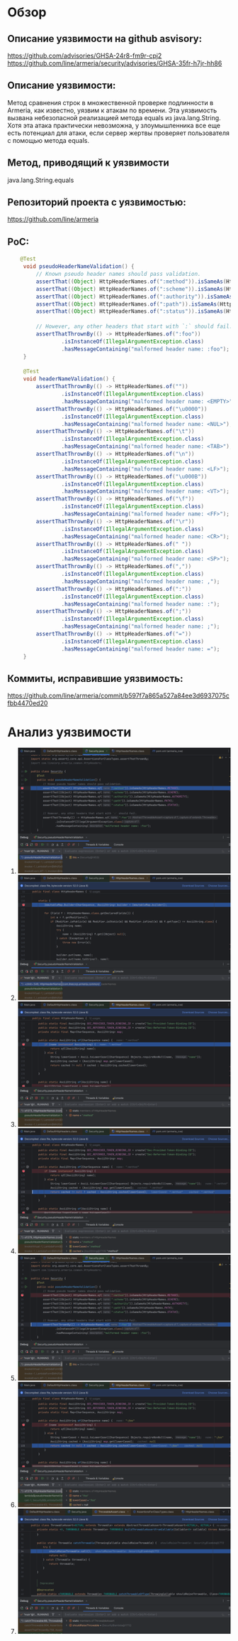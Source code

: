 # Обзор #

## Описание уязвимости на github asvisory: ##
https://github.com/advisories/GHSA-24r8-fm9r-cpj2
https://github.com/line/armeria/security/advisories/GHSA-35fr-h7jr-hh86

## Описание уязвимости: ##
Метод сравнения строк в множественной проверке подлинности в Armeria, как известно, уязвим к атакам по времени. Эта уязвимость вызвана небезопасной реализацией метода equals из java.lang.String. Хотя эта атака практически невозможна, у злоумышленника все еще есть потенциал для атаки, если сервер жертвы проверяет пользователя с помощью метода equals.

## Метод, приводящий к уязвимости ##
java.lang.String.equals

## Репозиторий проекта с уязвимостью: ##
https://github.com/line/armeria

## PoC: ##
~~~java
    @Test
     void pseudoHeaderNameValidation() {
         // Known pseudo header names should pass validation.
         assertThat((Object) HttpHeaderNames.of(":method")).isSameAs(HttpHeaderNames.METHOD);
         assertThat((Object) HttpHeaderNames.of(":scheme")).isSameAs(HttpHeaderNames.SCHEME);
         assertThat((Object) HttpHeaderNames.of(":authority")).isSameAs(HttpHeaderNames.AUTHORITY);
         assertThat((Object) HttpHeaderNames.of(":path")).isSameAs(HttpHeaderNames.PATH);
         assertThat((Object) HttpHeaderNames.of(":status")).isSameAs(HttpHeaderNames.STATUS);
 
         // However, any other headers that start with `:` should fail.
         assertThatThrownBy(() -> HttpHeaderNames.of(":foo"))
                 .isInstanceOf(IllegalArgumentException.class)
                 .hasMessageContaining("malformed header name: :foo");
     }
 
     @Test
     void headerNameValidation() {
         assertThatThrownBy(() -> HttpHeaderNames.of(""))
                 .isInstanceOf(IllegalArgumentException.class)
                 .hasMessageContaining("malformed header name: <EMPTY>");
         assertThatThrownBy(() -> HttpHeaderNames.of("\u0000"))
                 .isInstanceOf(IllegalArgumentException.class)
                 .hasMessageContaining("malformed header name: <NUL>");
         assertThatThrownBy(() -> HttpHeaderNames.of("\t"))
                 .isInstanceOf(IllegalArgumentException.class)
                 .hasMessageContaining("malformed header name: <TAB>");
         assertThatThrownBy(() -> HttpHeaderNames.of("\n"))
                 .isInstanceOf(IllegalArgumentException.class)
                 .hasMessageContaining("malformed header name: <LF>");
         assertThatThrownBy(() -> HttpHeaderNames.of("\u000B"))
                 .isInstanceOf(IllegalArgumentException.class)
                 .hasMessageContaining("malformed header name: <VT>");
         assertThatThrownBy(() -> HttpHeaderNames.of("\f"))
                 .isInstanceOf(IllegalArgumentException.class)
                 .hasMessageContaining("malformed header name: <FF>");
         assertThatThrownBy(() -> HttpHeaderNames.of("\r"))
                 .isInstanceOf(IllegalArgumentException.class)
                 .hasMessageContaining("malformed header name: <CR>");
         assertThatThrownBy(() -> HttpHeaderNames.of(" "))
                 .isInstanceOf(IllegalArgumentException.class)
                 .hasMessageContaining("malformed header name: <SP>");
         assertThatThrownBy(() -> HttpHeaderNames.of(","))
                 .isInstanceOf(IllegalArgumentException.class)
                 .hasMessageContaining("malformed header name: ,");
         assertThatThrownBy(() -> HttpHeaderNames.of(":"))
                 .isInstanceOf(IllegalArgumentException.class)
                 .hasMessageContaining("malformed header name: :");
         assertThatThrownBy(() -> HttpHeaderNames.of(";"))
                 .isInstanceOf(IllegalArgumentException.class)
                 .hasMessageContaining("malformed header name: ;");
         assertThatThrownBy(() -> HttpHeaderNames.of("="))
                 .isInstanceOf(IllegalArgumentException.class)
                 .hasMessageContaining("malformed header name: =");
     }
~~~

## Коммиты, исправившие уязвимость: ##
https://github.com/line/armeria/commit/b597f7a865a527a84ee3d6937075cfbb4470ed20

# Анализ уязвимости #

1) ![1](1.png)
2) ![2](2.png)
3) ![3](3.png)
4) ![4](4.png)
5) ![5](5.png)
6) ![6](6.png)
7) ![7](7.png)